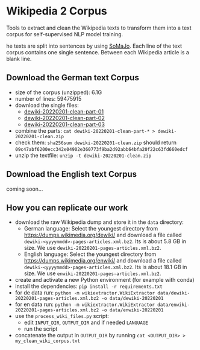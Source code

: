 # Wikipedia 2 Corpus
Tools to extract and clean the Wikipedia texts to transform them into a text corpus for self-supervised NLP model training.

he texts are split into sentences by using [SoMaJo](https://github.com/tsproisl/SoMaJo). Each line of the text corpus contains one single sentence. Between each Wikipedia article is a blank line.

## Download the German text Corpus
- size of the corpus (unzipped): 6.1G
- number of lines: 59475915
- download the single files:
  - [dewiki-20220201-clean-part-01](https://github.com/GermanT5/wikipedia2corpus/releases/download/v1.0/dewiki-20220201-clean-part-01)
  - [dewiki-20220201-clean-part-02](https://github.com/GermanT5/wikipedia2corpus/releases/download/v1.0/dewiki-20220201-clean-part-02)
  - [dewiki-20220201-clean-part-03](https://github.com/GermanT5/wikipedia2corpus/releases/download/v1.0/dewiki-20220201-clean-part-03)
- combine the parts: `cat dewiki-20220201-clean-part-* > dewiki-20220201-clean.zip`
- check them: `sha256sum dewiki-20220201-clean.zip` should return `09c47abf6200ecc342e04902e360773f9ba2d92abb64bfa20f22c63fd660edcf`
- unzip the textfile: `unzip -t dewiki-20220201-clean.zip`

## Download the English text Corpus
coming soon...

## How you can replicate our work
- download the raw Wikipedia dump and store it in the `data` directory:
  - German language: Select the youngest directory from https://dumps.wikimedia.org/dewiki/ and download a file called `dewiki-<yyyymmdd>-pages-articles.xml.bz2`. Its is about 5.8 GB in size. We use `dewiki-20220201-pages-articles.xml.bz2`.
  - English language: Select the youngest directory from https://dumps.wikimedia.org/enwiki/ and download a file called `dewiki-<yyyymmdd>-pages-articles.xml.bz2`. Its is about 18.1 GB in size. We use `enwiki-20220201-pages-articles.xml.bz2`.
- create and activate a new Python environment (for example with conda)
- install the dependencies: `pip install -r requirements.txt`
- for de data run: `python -m wikiextractor.WikiExtractor data/dewiki-20220201-pages-articles.xml.bz2 -o data/dewiki-20220201`
- for en data run: `python -m wikiextractor.WikiExtractor data/enwiki-20220201-pages-articles.xml.bz2 -o data/enwiki-20220201`
- use the `process_wiki_files.py` script:
  - edit `INPUT_DIR`, `OUTPUT_DIR` and if needed `LANGUAGE`
  - run the script
- concatenate the output in `OUTPUT_DIR` by running `cat <OUTPUT_DIR> > my_clean_wiki_corpus.txt`
